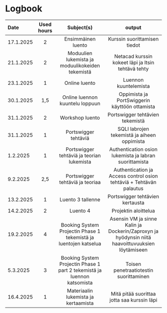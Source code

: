 # Logbook

| Date  | Used hours | Subject(s) |  output |
| :---         |     :---:      |     :---:      |     :---:      |
| 17.1.2025 | 2 | Ensimmäinen luento  | Kurssin suorittamisen tiedot  |
| 21.1.2025 | 2 | Moduulien lukemista ja moduulikokeiden tekemistä  | Netacad kurssin kokeet läpi ja Itsin tehtävä tehty  |
| 23.1.2025 | 1 | Online luento  | Luennon kuuntelemista  |
| 30.1.2025 | 1,5 | Online luennon kuuntelu loppuun  | Oppimista ja PortSwiggerin käyttöön ottamista |
| 31.1.2025 | 2 | Workshop luento  | Portswigger tehtävien tekemistä |
| 31.1.2025 | 1 | Portswigger tehtäviä | SQLI labrojen tekemistä ja aiheen oppimista |
| 1.2.2025 | 1 | Portswigger tehtäviä ja teorian lukemista | Authentication osion lukemista ja labran suorittamista |
| 9.2.2025 | 2,5 | Portswigger tehtäviä ja teoriaa | Authentication ja Access control osion tehtäviä + Tehtävän palautus |
| 13.2.2025 | 1 | Luento 3 tallenne | Portswigger tehtävien kertausta |
| 14.2.2025 | 2 | Luento 4 | Projektin aloittelua |
| 19.2.2025 | 4 | Booking System Projectin Phase 1 tekemistä ja luentojen katselua | Asensin VM ja sinne Kalin ja Dockerin/Zaproxyn ja hyödynsin niitä haavoittuvuuksien löytämiseen |
| 5.3.2025 | 3 | Booking System Projectin Phase 1 part 2 tekemistä ja luennon katsomista | Toisen penetraatiotestin suorittaminen |
| 16.4.2025 | 1 | Materiaalin lukemista ja kertaamista | Mitä pitää suorittaa jotta saa kurssin läpi |

